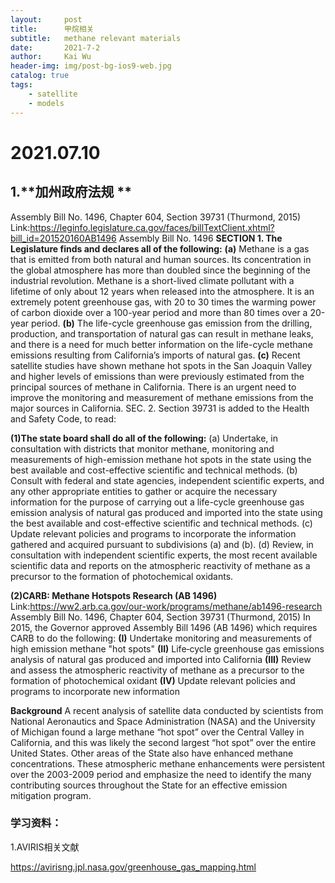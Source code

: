 ```yaml
---
layout:     post
title:      甲烷相关
subtitle:   methane relevant materials
date:       2021-7-2
author:     Kai Wu
header-img: img/post-bg-ios9-web.jpg
catalog: true
tags:
    - satellite
    - models
---
```


# 2021.07.10
## 1.**加州政府法规 **

Assembly Bill No. 1496, Chapter 604, Section 39731 (Thurmond, 2015)
Link:https://leginfo.legislature.ca.gov/faces/billTextClient.xhtml?bill_id=201520160AB1496
Assembly Bill No. 1496
**SECTION 1. The Legislature finds and declares all of the following:**
**(a)** Methane is a gas that is emitted from both natural and human sources. Its concentration in the global atmosphere has more than doubled since the beginning of the industrial revolution. Methane is a short-lived climate pollutant with a lifetime of only about 12 years when released into the atmosphere. It is an extremely potent greenhouse gas, with 20 to 30 times the warming power of carbon dioxide over a 100-year period and more than 80 times over a 20-year period.
**(b)** The life-cycle greenhouse gas emission from the drilling, production, and transportation of natural gas can result in methane leaks, and there is a need for much better information on the life-cycle methane emissions resulting from California’s imports of natural gas.
**(c)** Recent satellite studies have shown methane hot spots in the San Joaquin Valley and higher levels of emissions than were previously estimated from the principal sources of methane in California. There is an urgent need to improve the monitoring and measurement of methane emissions from the major sources in California.
SEC. 2. Section 39731 is added to the Health and Safety Code, to read:

**(1)The state board shall do all of the following:**
(a) Undertake, in consultation with districts that monitor methane, monitoring and measurements of high-emission methane hot spots in the state using the best available and cost-effective scientific and technical methods.
(b) Consult with federal and state agencies, independent scientific experts, and any other appropriate entities to gather or acquire the necessary information for the purpose of carrying out a life-cycle greenhouse gas emission analysis of natural gas produced and imported into the state using the best available and cost-effective scientific and technical methods.
(c) Update relevant policies and programs to incorporate the information gathered and acquired pursuant to subdivisions (a) and (b).
(d) Review, in consultation with independent scientific experts, the most recent available scientific data and reports on the atmospheric reactivity of methane as a precursor to the formation of photochemical oxidants.

**(2)CARB: Methane Hotspots Research (AB 1496)**
Link:https://ww2.arb.ca.gov/our-work/programs/methane/ab1496-research
Assembly Bill No. 1496, Chapter 604, Section 39731 (Thurmond, 2015)
In 2015, the Governor approved Assembly Bill 1496 (AB 1496) which requires CARB to do the following:
**(I)** Undertake monitoring and measurements of high emission methane "hot spots"
**(II)** Life‑cycle greenhouse gas emissions analysis of natural gas produced and imported into California
**(III)** Review and assess the atmospheric reactivity of methane as a precursor to the formation of photochemical oxidant
**(IV)** Update relevant policies and programs to incorporate new information

**Background**
A recent analysis of satellite data conducted by scientists from National Aeronautics and Space Administration (NASA) and the University of Michigan found a large methane “hot spot” over the Central Valley in California, and this was likely the second largest “hot spot” over the entire United States. Other areas of the State also have enhanced methane concentrations. These atmospheric methane enhancements were persistent over the 2003-2009 period and emphasize the need to identify the many contributing sources throughout the State for an effective emission mitigation program.





### 学习资料：

1.AVIRIS相关文献

https://avirisng.jpl.nasa.gov/greenhouse_gas_mapping.html